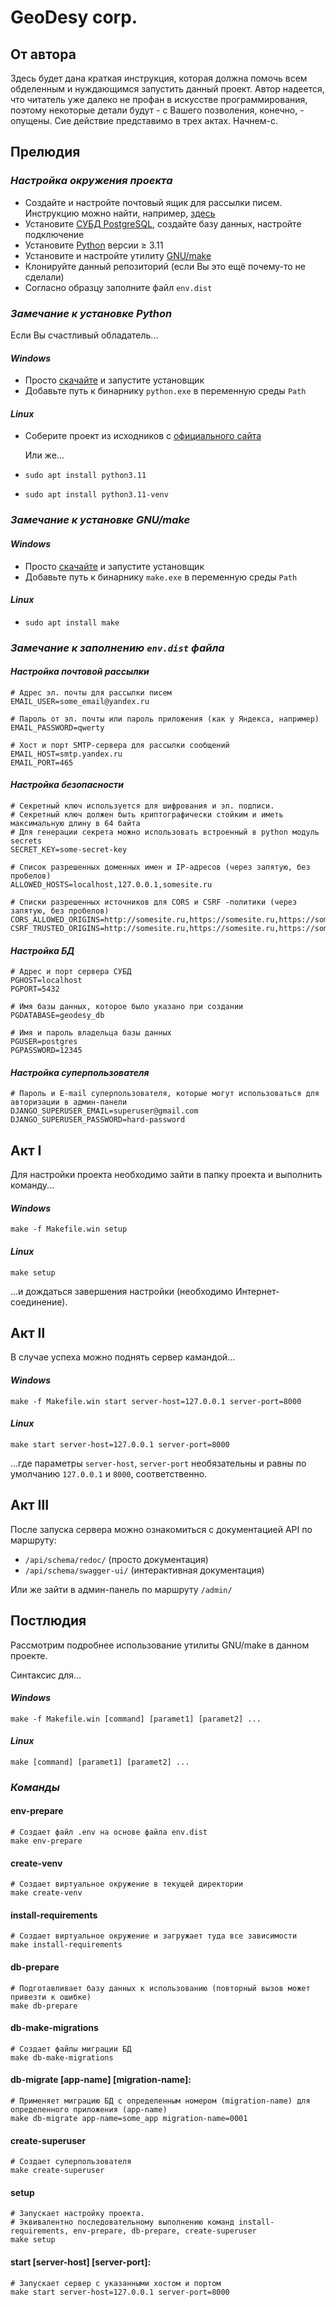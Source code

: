 # GeoDesy corp.
## От автора

Здесь будет дана краткая инструкция, которая должна помочь всем обделенным и нуждающимся запустить данный проект.
Автор надеется, что читатель уже далеко не профан в искусстве программирования, поэтому некоторые детали будут - с Вашего позволения, конечно, - опущены.
Сие действие представимо в трех актах. Начнем-с.

## Прелюдия
### _Настройка окружения проекта_
- Создайте и настройте почтовый ящик для рассылки писем. Инструкцию можно найти, например, [здесь](https://yandex.ru/support/mail/mail-clients/others.html)
- Установите [СУБД PostgreSQL](https://postgrespro.ru/docs/postgresql/16/tutorial), создайте базу данных, настройте подключение
- Установите [Python](https://www.python.org/downloads/release/python-3125/) версии &#8805; 3.11
- Установите и настройте утилиту [GNU/make](https://www.gnu.org/software/make/)
- Клонируйте данный репозиторий (если Вы это ещё почему-то не сделали)
- Согласно образцу заполните файл `env.dist`

### _Замечание к установке Python_

Если Вы счаcтливый обладатель...

#### _Windows_

- Просто [скачайте](https://www.python.org/downloads/release/python-3125/) и запустите установщик
- Добавьте путь к бинарнику `python.exe` в переменную среды `Path`

#### _Linux_

- Соберите проект из исходников с [официального сайта](https://www.python.org/downloads/release/python-3125/)

    Или же...

- `sudo apt install python3.11`
- `sudo apt install python3.11-venv`

### _Замечание к установке GNU/make_
#### _Windows_

- Просто [скачайте](https://gnuwin32.sourceforge.net/packages/make.htm) и запустите установщик
- Добавьте путь к бинарнику `make.exe` в переменную среды `Path`

#### _Linux_
- `sudo apt install make`

### _Замечание к заполнению `env.dist` файла_
#### _Настройка почтовой рассылки_
```properties
# Адрес эл. почты для рассылки писем 
EMAIL_USER=some_email@yandex.ru

# Пароль от эл. почты или пароль приложения (как у Яндекса, например)
EMAIL_PASSWORD=qwerty

# Хост и порт SMTP-сервера для рассылки сообщений
EMAIL_HOST=smtp.yandex.ru
EMAIL_PORT=465
```

#### _Настройка безопасности_
```properties
# Секретный ключ используется для шифрования и эл. подписи. 
# Секретный ключ должен быть криптографически стойким и иметь максимальную длину в 64 байта
# Для генерации секрета можно использовать встроенный в python модуль secrets
SECRET_KEY=some-secret-key

# Список разрешенных доменных имен и IP-адресов (через запятую, без пробелов)
ALLOWED_HOSTS=localhost,127.0.0.1,somesite.ru

# Списки разрешенных источников для CORS и CSRF -политики (через запятую, без пробелов)
CORS_ALLOWED_ORIGINS=http://somesite.ru,https://somesite.ru,https://somesite.ru:8080
CSRF_TRUSTED_ORIGINS=http://somesite.ru,https://somesite.ru,https://somesite.ru:8080
```

#### _Настройка БД_
```properties
# Адрес и порт сервера СУБД
PGHOST=localhost
PGPORT=5432

# Имя базы данных, которое было указано при создании
PGDATABASE=geodesy_db

# Имя и пароль владельца базы данных 
PGUSER=postgres
PGPASSWORD=12345
```

#### _Настройка суперпользователя_
```properties
# Пароль и E-mail суперпользователя, которые могут использоваться для авторизации в админ-панели
DJANGO_SUPERUSER_EMAIL=superuser@gmail.com
DJANGO_SUPERUSER_PASSWORD=hard-password
```
## Акт &#8544;
Для настройки проекта необходимо зайти в папку проекта и выполнить команду...
#### _Windows_
```shell
make -f Makefile.win setup
```

#### _Linux_
```shell
make setup
```

...и дождаться завершения настройки (необходимо Интернет-соединение).

## Акт &#8545;
В случае успеха можно поднять сервер камандой...
#### _Windows_
```shell
make -f Makefile.win start server-host=127.0.0.1 server-port=8000
```

#### _Linux_
```shell
make start server-host=127.0.0.1 server-port=8000
```
...где параметры `server-host`, `server-port` необязательны и равны по умолчанию `127.0.0.1` и `8000`, соответственно.
## Акт &#8546;

После запуска сервера можно ознакомиться с документацией API по маршруту:

- `/api/schema/redoc/` (просто документация)
- `/api/schema/swagger-ui/` (интерактивная документация)

Или же зайти в админ-панель по маршруту `/admin/`


## Постлюдия

Рассмотрим подробнее использование утилиты GNU/make в данном проекте.

Синтаксис для...
#### _Windows_
```shell
make -f Makefile.win [command] [paramet1] [paramet2] ...
```

#### _Linux_
```shell
make [command] [paramet1] [paramet2] ...
```

### _Команды_
#### env-prepare
```shell
# Создает файл .env на основе файла env.dist
make env-prepare
```

#### create-venv
```shell
# Создает виртуальное окружение в текущей директории
make create-venv
```

#### install-requirements
```shell
# Создает виртуальное окружение и загружает туда все зависимости
make install-requirements
```

#### db-prepare
```shell
# Подготавливает базу данных к использованию (повторный вызов может привезти к ошибке)
make db-prepare
```

#### db-make-migrations
```shell
# Создает файлы миграции БД
make db-make-migrations
```

#### db-migrate \[app-name] \[migration-name]:
```shell
# Применяет миграцию БД с определенным номером (migration-name) для определенного приложения (app-name)
make db-migrate app-name=some_app migration-name=0001
```

#### create-superuser
```shell
# Создает суперпользователя
make create-superuser
```

#### setup
```shell
# Запускает настройку проекта.
# Эквивалентно последовательному выполнению команд install-requirements, env-prepare, db-prepare, create-superuser
make setup
```

#### start \[server-host] \[server-port]:
```shell
# Запускает сервер с указанными хостом и портом
make start server-host=127.0.0.1 server-port=8000
```

